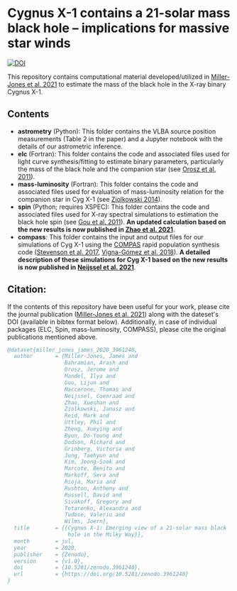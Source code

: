 # Cygnus X-1 contains a 21-solar mass black hole – implications for massive star winds

[![DOI](https://zenodo.org/badge/DOI/10.5281/zenodo.3961240.svg)](https://doi.org/10.5281/zenodo.3961240)

This repository contains computational material developed/utilized in [Miller-Jones et al. 2021](https://doi.org/10.1126/science.abb3363) to estimate the mass of the black hole in the X-ray binary Cygnus X-1.

## Contents

- **astrometry** (Python): This folder contains the VLBA source position measurements (Table 2 in the paper) and a Jupyter notebook with the details of our astrometric inference.
- **elc** (Fortran): This folder contains the code and associated files used for light curve synthesis/fitting to estimate binary parameters, particularly the mass of the black hole and the companion star (see [Orosz et al. 2011](https://ui.adsabs.harvard.edu/abs/2011ApJ...742...84O/abstract)).
- **mass-luminosity** (Fortran): This folder contains the code and associated files used for evaluation of mass-luminosity relation for the companion star in Cyg X-1 (see [Ziolkowski 2014](https://ui.adsabs.harvard.edu/abs/2014MNRAS.440L..61Z/abstract)).
- **spin** (Python; requires XSPEC): This folder contains the code and associated files used for X-ray spectral simulations to estimation the black hole spin (see [Gou et al. 2011](https://ui.adsabs.harvard.edu/abs/2014ApJ...790...29G/abstract)). **An updated calculation based on the new results is now published in [Zhao et al. 2021](https://doi.org/10.3847/1538-4357/abbcd6)**.
- **compass**: This folder contains the input and output files for our simulations of Cyg X-1 using the [COMPAS](http://github.com/TeamCOMPAS/COMPAS) rapid population synthesis code ([Stevenson et al. 2017](https://ui.adsabs.harvard.edu/abs/2017NatCo...814906S/abstract), [Vigna-Gómez et al. 2018](https://ui.adsabs.harvard.edu/abs/2018MNRAS.481.4009V/abstract)). **A detailed description of these simulations for Cyg X-1 based on the new results is now published in [Neijssel et al. 2021](https://doi.org/10.3847/1538-4357/abde4a)**.

## Citation:
If the contents of this repository have been useful for your work, please cite the journal publication ([Miller-Jones et al. 2021]()) along with the dateset's DOI (available in bibtex format below). Additionally, in case of individual packages (ELC, Spin, mass-luminosity, COMPASS), please cite the original publications mentioned above.

```bibtex
@dataset{miller_jones_james_2020_3961240,
  author       = {Miller-Jones, James and
                  Bahramian, Arash and
                  Orosz, Jerome and
                  Mandel, Ilya and
                  Gou, Lijun and
                  Maccarone, Thomas and
                  Neijssel, Coenraad and
                  Zhao, Xueshan and
                  Ziolkowski, Janusz and
                  Reid, Mark and
                  Uttley, Phil and
                  Zheng, Xueying and
                  Byun, Do-Young and
                  Dodson, Richard and
                  Grinberg, Victoria and
                  Jung, Taehyun and
                  Kim, Jeong-Sook and
                  Marcote, Benito and
                  Markoff, Sera and
                  Rioja, Maria and
                  Rushton, Anthony and
                  Russell, David and
                  Sivakoff, Gregory and
                  Tetarenko, Alexandra and
                  Tudose, Valeriu and
                  Wilms, Joern},
  title        = {{Cygnus X-1: Emerging view of a 21-solar mass black 
                   hole in the Milky Way}},
  month        = jul,
  year         = 2020,
  publisher    = {Zenodo},
  version      = {v1.0},
  doi          = {10.5281/zenodo.3961240},
  url          = {https://doi.org/10.5281/zenodo.3961240}
}
```
